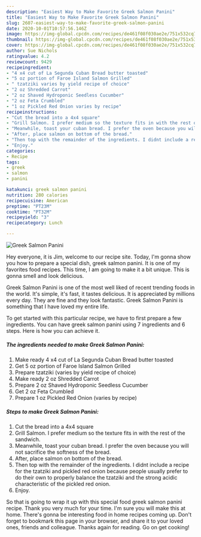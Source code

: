 ```yaml
---
description: "Easiest Way to Make Favorite Greek Salmon Panini"
title: "Easiest Way to Make Favorite Greek Salmon Panini"
slug: 2607-easiest-way-to-make-favorite-greek-salmon-panini
date: 2020-10-01T10:57:56.146Z
image: https://img-global.cpcdn.com/recipes/de461f08f030ae2e/751x532cq70/greek-salmon-panini-recipe-main-photo.jpg
thumbnail: https://img-global.cpcdn.com/recipes/de461f08f030ae2e/751x532cq70/greek-salmon-panini-recipe-main-photo.jpg
cover: https://img-global.cpcdn.com/recipes/de461f08f030ae2e/751x532cq70/greek-salmon-panini-recipe-main-photo.jpg
author: Sue Nichols
ratingvalue: 4.2
reviewcount: 9429
recipeingredient:
- "4 x4 cut of La Segunda Cuban Bread butter toasted"
- "5 oz portion of Faroe Island Salmon Grilled"
- " tzatziki varies by yield recipe of choice"
- "2 oz Shredded Carrot"
- "2 oz Shaved Hydroponic Seedless Cucumber"
- "2 oz Feta Crumbled"
- "1 oz Pickled Red Onion varies by recipe"
recipeinstructions:
- "Cut the bread into a 4x4 square"
- "Grill Salmon. I prefer medium so the texture fits in with the rest of the sandwich."
- "Meanwhile, toast your cuban bread. I prefer the oven because you will not sacrifice the softness of the bread."
- "After, place salmon on bottom of the bread."
- "Then top with the remainder of the ingredients. I didnt include a recipe for the tzatziki and pickled red onion because people usually prefer to do their own to properly balance the tzatziki and the strong acidic characteristic of the pickled red onion."
- "Enjoy."
categories:
- Recipe
tags:
- greek
- salmon
- panini

katakunci: greek salmon panini 
nutrition: 280 calories
recipecuisine: American
preptime: "PT23M"
cooktime: "PT32M"
recipeyield: "3"
recipecategory: Lunch

---
```



![Greek Salmon Panini](https://img-global.cpcdn.com/recipes/de461f08f030ae2e/751x532cq70/greek-salmon-panini-recipe-main-photo.jpg)

Hey everyone, it is Jim, welcome to our recipe site. Today, I'm gonna show you how to prepare a special dish, greek salmon panini. It is one of my favorites food recipes. This time, I am going to make it a bit unique. This is gonna smell and look delicious.



Greek Salmon Panini is one of the most well liked of recent trending foods in the world. It's simple, it's fast, it tastes delicious. It is appreciated by millions every day. They are fine and they look fantastic. Greek Salmon Panini is something that I have loved my entire life.


To get started with this particular recipe, we have to first prepare a few ingredients. You can have greek salmon panini using 7 ingredients and 6 steps. Here is how you can achieve it.

<!--inarticleads1-->

##### The ingredients needed to make Greek Salmon Panini:

1. Make ready 4 x4 cut of La Segunda Cuban Bread butter toasted
1. Get 5 oz portion of Faroe Island Salmon Grilled
1. Prepare  tzatziki (varies by yield recipe of choice)
1. Make ready 2 oz Shredded Carrot
1. Prepare 2 oz Shaved Hydroponic Seedless Cucumber
1. Get 2 oz Feta Crumbled
1. Prepare 1 oz Pickled Red Onion (varies by recipe)




<!--inarticleads2-->

##### Steps to make Greek Salmon Panini:

1. Cut the bread into a 4x4 square
1. Grill Salmon. I prefer medium so the texture fits in with the rest of the sandwich.
1. Meanwhile, toast your cuban bread. I prefer the oven because you will not sacrifice the softness of the bread.
1. After, place salmon on bottom of the bread.
1. Then top with the remainder of the ingredients. I didnt include a recipe for the tzatziki and pickled red onion because people usually prefer to do their own to properly balance the tzatziki and the strong acidic characteristic of the pickled red onion.
1. Enjoy.




So that is going to wrap it up with this special food greek salmon panini recipe. Thank you very much for your time. I'm sure you will make this at home. There's gonna be interesting food in home recipes coming up. Don't forget to bookmark this page in your browser, and share it to your loved ones, friends and colleague. Thanks again for reading. Go on get cooking!
